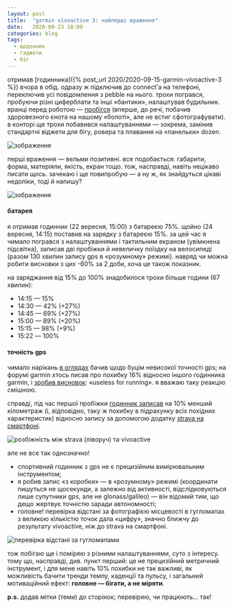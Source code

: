 ```yaml
---
layout: post
title:  "garmin vivoactive 3: найперші враження"
date:   2020-09-23 18:09
categories: blog
tags: 
  - щоденник
  - гаджети
  - біг
---
```

отримав [годинника]({% post_url 2020/2020-09-15-garmin-vivoactive-3 %}) вчора в обід. одразу ж підключив до connect'а на телефоні, переключив усі повідомлення з pebble на нього. трохи погрався, пробуючи різні циферблати та інші «бантики», налаштував будильник. вранці перед роботою — [пробігся](https://connect.garmin.com/modern/activity/5579886521) (вперше, до речі, побачив здоровезного єнота на нашому «болоті», але не встиг сфотографувати). в конторі ще трохи побавився налаштуваннями — зокрема, замінив стандартні віджети для бігу, ровера та плавання на «панельки» dozen.

![зображення](/assets/images/2020/2020-09-23-vivoactive-1st-impressions_01.jpg)

перші враження — вельми позитивні. все подобається: габарити, форма, матеріяли, якість, екран тощо. тож, насправді, навіть нецікаво писати щось. зачекаю і ще повипробую — а ну ж, як знайдуться цікаві недоліки, тоді й напишу?

![зображення](/assets/images/2020/2020-09-23-vivoactive-1st-impressions_02.jpg)


#### батарея

я отримав годинник (22 вересня, 15:00) з батареєю 75%. щойно (24 вересня, 14:15) поставив на зарядку з батареєю 15%. за цей час я чимало погрався з налаштуваннями і тактильним екраном (увімкнена підсвітка), записав дві пробіжки й невеличку поїздку на велосипеді (разом 130 хвилин запису gps в «розумному» режимі). навряд чи можна робити висновки з цих -60% за 2 доби, хоча це також показник.

на заряджання від 15% до 100% знадобилося трохи більше години (67 хвилин):

* 14:15 — 15%
* 14:30 — 42% (+27%)
* 14:45 — 69% (+27%)
* 15:00 — 89% (+20%)
* 15:15 — 98% (+9%)
* 15:22 ― 100%


#### точність gps

чимало нарікань [в оглядах](https://www.dcrainmaker.com/2017/10/garmin-vivoactive-3-in-depth-review.html) бачив щодо буцім невисокої точності gps;  на форумі garmin хтось писав про похибку 16% відносно іншого годинника garmin, і [зробив висновок](https://forums.garmin.com/sports-fitness/healthandwellness/f/vivoactive-3-3-music/154245/gps-accuracy): «useless for running». я вважаю таку реакцію смішною. 

справді, під час першої пробіжки [годинник записав](https://connect.garmin.com/modern/activity/5579886521) на 10% менший кілометраж (і, відповідно, таку ж похибку в підрахунку всіх похідних характеристик) відносно запису за допомогою додатку [strava на смартфоні](https://www.strava.com/activities/4101072884). 

![розбіжність між strava (ліворуч) та vivoactive](/assets/images/2020/2020-09-23-vivoactive-1st-impressions_05.jpg)

але не все так однозначно!

* спортивний годинник з gps не є прецизійним вимірювальним інструментом;
* я робив запис «з коробки» — в «розумному» режимі (координати пишуться не щосекунди, а залежно від активності, відслідковуються лише супутники gps, але не glonass/galileo) ― він відомий тим, що дещо жертвує точністю заради автономності;
* головне! перевірка відстані за фотографією місцевості в гугломапах з великою кількістю точок дала «цифру», значно ближчу до результату vivoactive, ніж до strava на смартфоні.

![перевірка відстані за гугломапами](/assets/images/2020/2020-09-23-vivoactive-1st-impressions_04.jpg)

тож побігаю ще і поміряю з різними налаштуваннями, суто з інтересу. тому що, насправді, див. пункт перший: це не прецизійний метричний інструмент, і для мене навіть 10% похибки не так важливі, як можливість бачити тренди темпу, каденції та пульсу, і загальний мотиваційний ефект: **головне — бігати, а не міряти**.

**p.s.** додав мітки (теми) до сторінок; перевіряю, чи працюють… так!